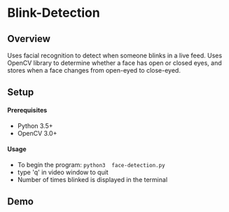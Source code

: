 # Blink-Detection

## Overview
Uses facial recognition to detect when someone blinks in a live feed. Uses OpenCV library to determine whether a face
has open or closed eyes, and stores when a face changes from open-eyed to close-eyed.

## Setup
#### Prerequisites
* Python 3.5+
* OpenCV 3.0+

#### Usage
* To begin the program: `python3  face-detection.py`
* type 'q' in video window to quit
* Number of times blinked is displayed in the terminal

## Demo

